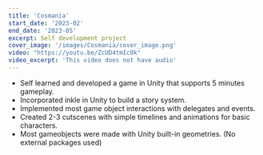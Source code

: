 ```yaml
---
title: 'Cosmania'
start_date: '2023-02'
end_date: '2023-05'
excerpt: Self development project
cover_image: '/images/Cosmania/cover_image.png'
video: "https://youtu.be/ZcUD4tmIc0k"
video_excerpt: 'This video does not have audio'
---
```


- Self learned and developed a game in Unity that supports 5 minutes gameplay.
- Incorporated inkle in Unity to build a story system.
- Implemented most game object interactions with delegates and events.
- Created 2-3 cutscenes with simple timelines and animations for basic characters.
- Most gameobjects were made with Unity built-in geometries. (No external packages used)